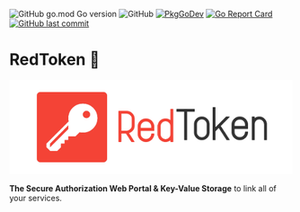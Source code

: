 ![GitHub go.mod Go version](https://img.shields.io/github/go-mod/go-version/jkulvichs-sandbox/red-token)
![GitHub](https://img.shields.io/github/license/jkulvichs-sandbox/red-token)
[![PkgGoDev](https://pkg.go.dev/badge/github.com/jkulvichs-sandbox/red-token)](https://pkg.go.dev/github.com/jkulvichs-sandbox/red-token)
[![Go Report Card](https://goreportcard.com/badge/github.com/jkulvichs-sandbox/red-token)](https://goreportcard.com/report/github.com/jkulvichs-sandbox/red-token)
[![GitHub last commit](https://img.shields.io/github/last-commit/jkulvichs-sandbox/red-token)](https://github.com/jkulvichs-sandbox/red-token/commits/master)

# RedToken :closed_lock_with_key:

![RedToken Splash](assets/red-token-splash.png)

**The Secure Authorization Web Portal & Key-Value Storage** to link all of your services.

